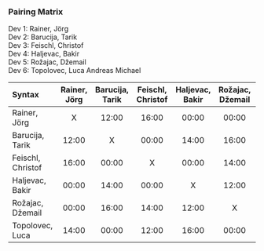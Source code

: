 
### Pairing Matrix
Dev 1: Rainer, Jörg  
Dev 2: Barucija, Tarik  
Dev 3: Feischl, Christof  
Dev 4: Haljevac, Bakir  
Dev 5: Rožajac, Džemail  
Dev 6: Topolovec, Luca Andreas Michael


| Syntax                | Rainer, Jörg  | Barucija, Tarik   | Feischl, Christof | Haljevac, Bakir   | Rožajac, Džemail  | Topolovec, Luca   | 
| :---                  |    :----:     |    :----:         |    :----:         |    :----:         |    :----:         |    :----:         |   
| Rainer, Jörg          | X             | 12:00             | 16:00             | 00:00             | 00:00             | 14:00             |
| Barucija, Tarik       | 12:00         | X                 | 00:00             | 14:00             | 16:00             | 16:00             |
| Feischl, Christof     | 16:00         | 00:00             | X                 | 00:00             | 14:00             | 12:00             |
| Haljevac, Bakir       | 00:00         | 14:00             | 00:00             | X                 | 12:00             | 00:00             |
| Rožajac, Džemail      | 00:00         | 16:00             | 14:00             | 12:00             | X                 | 00:00             |
| Topolovec, Luca       | 14:00         | 00:00             | 12:00             | 16:00             | 00:00             | X                 |
